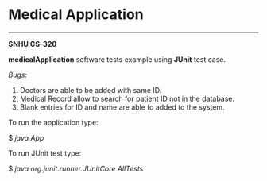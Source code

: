# Medical Application
---

**SNHU CS-320**

**medicalApplication** software tests example using **JUnit** test case.

_Bugs:_

1. Doctors are able to be added with same ID.
2. Medical Record allow to search for patient ID not in the database.
3. Blank entries for ID and name are able to added to the system.

To run the application type:

$ _java App_

To run JUnit test type:

$ _java org.junit.runner.JUnitCore AllTests_